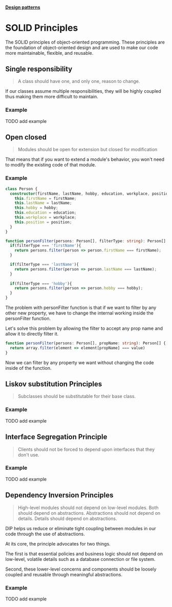 #### [Design patterns](/design-patterns.md)

# SOLID Principles

The SOLID principles of object-oriented programming. These principles are the foundation of object-oriented design and are used to make our code more maintainable, flexible, and reusable.

## Single responsibility

> A class should have one, and only one, reason to change.

If our classes assume multiple responsibilities, they will be highly coupled thus making them more difficult to maintain.

### Example

TODO add example

## Open closed

> Modules should be open for extension but closed for modification

That means that if you want to extend a module's behavior, you won't need to modify the existing code of that module.

### Example

```Typescript
class Person {
  constructor(firstName, lastName, hobby, education, workplace, position) {
    this.firstName = firstName;
    this.lastName = lastName;
    this.hobby = hobby;
    this.education = education;
    this.workplace = workplace;
    this.position = position;
  }
}

function personFilter(persons: Person[], filterType: string): Person[] {
  if(filterType === 'firstName'){
    return persons.filter(person => person.firstName === firstName);
  }

  if(filterType === 'lastName'){
    return persons.filter(person => person.lastName === lastName);
  }
  
  if(filterType === 'hobby'){
    return persons.filter(person => person.hobby === hobby);
  }
}
```

The problem with personFilter function is that if we want to filter by any other new property, we have to change the internal working inside the personFilter function.

Let's solve this problem by allowing the filter to accept any prop name and allow it to directly filter it.

```Typescript
function personFilter(persons: Person[], propName: string): Person[] {
  return array.filter(element => element[propName] === value)
}
```

Now we can filter by any property we want without changing the code inside of the function.

## Liskov substitution Principles

> Subclasses should be substitutable for their base class.

### Example

TODO add example

## Interface Segregation Principle

> Clients should not be forced to depend upon interfaces that they don't use.

### Example

TODO add example

## Dependency Inversion Principles

> High-level modules should not depend on low-level modules. Both should depend on abstractions. Abstractions should not depend on details. Details should depend on abstractions.

DIP helps us reduce or eliminate tight coupling between modules in our code through the use of abstractions.

At its core, the principle advocates for two things.

The first is that essential policies and business logic should not depend on low-level, volatile details such as a database connection or file system.

Second, these lower-level concerns and components should be loosely coupled and reusable through meaningful abstractions.

### Example

TODO add example
